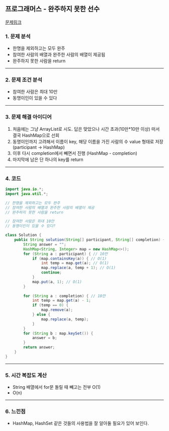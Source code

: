 ## 프로그래머스 - 완주하지 못한 선수
[문제링크](https://school.programmers.co.kr/learn/courses/30/lessons/42576)
### 1. 문제 분석 
- 한명을 제외하고는 모두 완주
- 참여한 사람의 배열과 완주한 사람의 배열이 제공됨
- 완주하지 못한 사람을 return
---
### 2. 문제 조건 분석
- 참여한 사람은 최대 10만
- 동명이인이 있을 수 있다
---
### 3. 문제 해결 아이디어
1. 처음에는 그냥 ArrayList로 시도. 답은 맞았으나 시간 초과(10만*10만 이상) 떠서 결국 HashMap으로 선회
2. 동명이인까지 고려해서 이름이 key, 해당 이름을 가진 사람의 수 value 형태로 저장 (participant -> HashMap)
3. 이후 다시 completion에서 빼면서 진행 (HashMap - completion)
4. 마지막에 남은 단 하나의 key를 return
---
### 4. 코드 
```java
import java.io.*;
import java.util.*;

// 한명을 제외하고는 모두 완주
// 참여한 사람의 배열과 완주한 사람의 배열이 제공
// 완주하지 못한 사람을 return

// 참여한 사람은 최대 10만
// 동명이인이 있을 수 있다?

class Solution {
    public String solution(String[] participant, String[] completion) {
        String answer = "";
        HashMap<String, Integer> map = new HashMap<>();
        for (String a : participant) { // 10만
            if (map.containsKey(a)) { // O(1)
                int temp = map.get(a); // O(1)
                map.replace(a, temp + 1); // O(1)
                continue;
            } 
            map.put(a, 1); // O(1)
        }
        
        for (String a : completion) { // 10만
            int temp = map.get(a) - 1;
            if (temp == 0) {
                map.remove(a);
            } else {
                map.replace(a, temp);   
            }
        }
        for (String b : map.keySet()) {
            answer = b;
        }
        return answer;
    }
}
```
---
### 5. 시간 복잡도 계산
- String 배열에서 for문 돌릴 때 빼고는 전부 O(1)
- O(n)
---
### 6. 느낀점
- HashMap, HashSet 같은 것들의 사용법을 잘 알아둘 필요가 있어 보인다.
